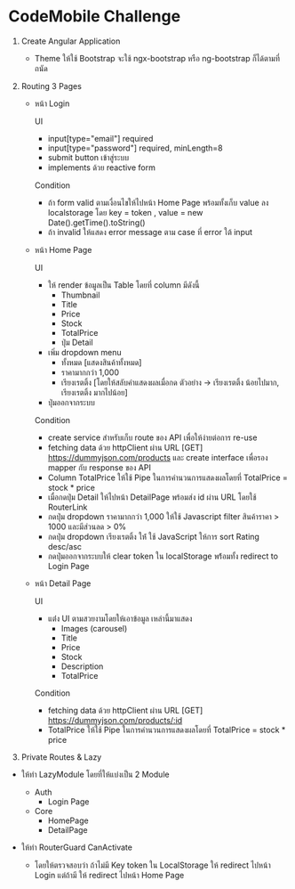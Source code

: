 # CodeMobile Challenge

1.  Create Angular Application

    - Theme ให้ใช้ Bootstrap จะใช้ ngx-bootstrap หรือ ng-bootstrap ก็ได้ตามที่ถนัด

2.  Routing 3 Pages

    - หน้า Login

      UI

      - input[type="email"] required
      - input[type="password"] required, minLength=8
      - submit button เข้าสู่ระบบ
      - implements ด้วย reactive form

      Condition

      - ถ้า form valid ตามเงื่อนไขให้ไปหน้า Home Page พร้อมทั้งเก็บ value ลง localstorage โดย key = token , value = new Date().getTime().toString()
      - ถ้า invalid ให้แสดง error message ตาม case ที่ error ใต้ input

    - หน้า Home Page

      UI

      - ให้ render ข้อมูลเป็น Table โดยที่ column มีดังนี้
        - Thumbnail
        - Title
        - Price
        - Stock
        - TotalPrice
        - ปุ่ม Detail
      - เพิ่ม dropdown menu
        - ทั้งหมด [แสดงสินค้าทั้งหมด]
        - ราคามากกว่า 1,000
        - เรียงเรตติ้ง [โดยให้สลับคำแสดงผลเมื่อกด ตัวอย่าง -> เรียงเรตติ้ง น้อยไปมาก, เรียงเรตติ้ง มากไปน้อย]
      - ปุ่มออกจากระบบ

      Condition

      - create service สำหรับเก็บ route ของ API เพื่อให้ง่ายต่อการ re-use
      - fetching data ด้วย httpClient ผ่าน URL [GET] https://dummyjson.com/products และ create interface เพื่อรอง mapper กับ response ของ API
      - Column TotalPrice ให้ใช้ Pipe ในการคำนวนการแสดงผลโดยที่ TotalPrice = stock \* price
      - เมื่อกดปุ่ม Detail ให้ไปหน้า DetailPage พร้อมส่ง id ผ่าน URL โดยใช้ RouterLink
      - กดปุ่ม dropdown ราคามากกว่า 1,000 ให้ใช้ Javascript filter สินค้าราคา > 1000 และมีส่วนลด > 0%
      - กดปุ่ม dropdown เรียงเรตติ้ง ให่้ ใช้ JavaScript ให้การ sort Rating desc/asc
      - กดปุ่มออกจากระบบให้ clear token ใน localStorage พร้้อมทั้ง redirect to Login Page

    - หน้า Detail Page

      UI

      - แต่่ง UI ตามสวยงามโดยให้เอาข้อมูล เหล่านี้มาแสดง
        - Images (carousel)
        - Title
        - Price
        - Stock
        - Description
        - TotalPrice

      Condition

      - fetching data ด้วย httpClient ผ่าน URL [GET] https://dummyjson.com/products/:id
      - TotalPrice ให้ใช้ Pipe ในการคำนวนการแสดงผลโดยที่ TotalPrice = stock \* price

3.  Private Routes & Lazy

- ให้ทำ LazyModule โดยที่ให้แบ่งเป็น 2 Module

  - Auth
    - Login Page
  - Core
    - HomePage
    - DetailPage

- ให้ทำ RouterGuard CanActivate
  - โดยให้ตรวจสอบว่า ถ้าไม่มี Key token ใน LocalStorage ให้ redirect ไปหน้า Login แต่ถ้ามี ให้ redirect ไปหน้า Home Page
